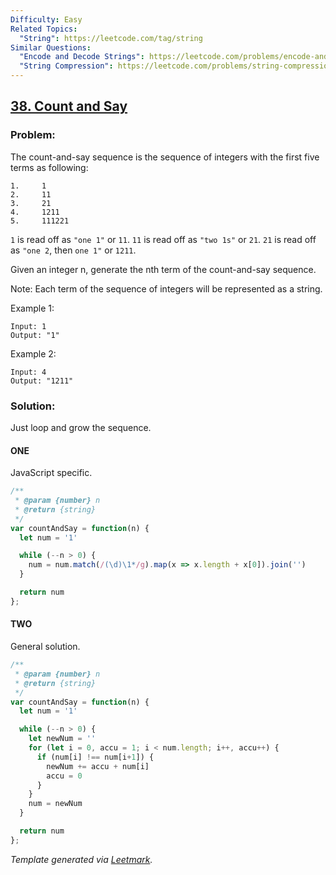 ```yaml
---
Difficulty: Easy
Related Topics:
  "String": https://leetcode.com/tag/string
Similar Questions:
  "Encode and Decode Strings": https://leetcode.com/problems/encode-and-decode-strings
  "String Compression": https://leetcode.com/problems/string-compression
---
```


## [38. Count and Say](https://leetcode.com/problems/count-and-say/description/)

### Problem:

The count-and-say sequence is the sequence of integers with the first five terms as following:

```
1.     1
2.     11
3.     21
4.     1211
5.     111221
```

`1` is read off as `"one 1"` or `11`.
`11` is read off as `"two 1s"` or `21`.
`21` is read off as `"one 2`, then `one 1"` or `1211`.

Given an integer n, generate the nth term of the count-and-say sequence.

Note: Each term of the sequence of integers will be represented as a string.

Example 1:

```
Input: 1
Output: "1"
```

Example 2:

```
Input: 4
Output: "1211"
```

### Solution:

Just loop and grow the sequence.

#### ONE

JavaScript specific.

```javascript
/**
 * @param {number} n
 * @return {string}
 */
var countAndSay = function(n) {
  let num = '1'

  while (--n > 0) {
    num = num.match(/(\d)\1*/g).map(x => x.length + x[0]).join('')
  }

  return num
};
```

#### TWO

General solution.

```javascript
/**
 * @param {number} n
 * @return {string}
 */
var countAndSay = function(n) {
  let num = '1'

  while (--n > 0) {
    let newNum = ''
    for (let i = 0, accu = 1; i < num.length; i++, accu++) {
      if (num[i] !== num[i+1]) {
        newNum += accu + num[i]
        accu = 0
      }
    }
    num = newNum
  }

  return num
};
```


*Template generated via [Leetmark](https://github.com/crimx/crx-leetmark).*

